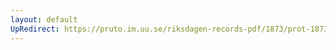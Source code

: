 ```yaml
---
layout: default
UpRedirect: https://pruto.im.uu.se/riksdagen-records-pdf/1873/prot-1873--ak--127/prot-1873--ak--127_007.pdf
---
```

